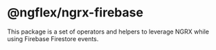 # @ngflex/ngrx-firebase

This package is a set of operators and helpers to leverage NGRX while using Firebase Firestore events.
